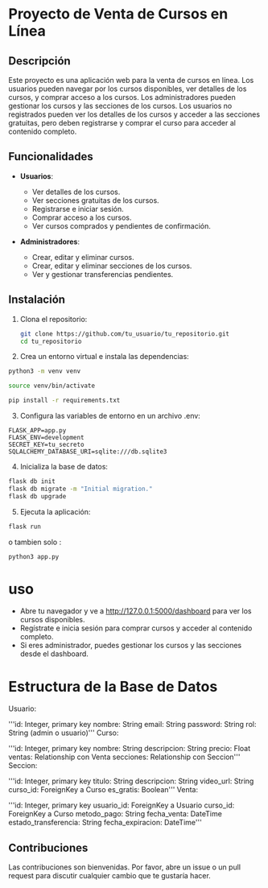 # Proyecto de Venta de Cursos en Línea

## Descripción

Este proyecto es una aplicación web para la venta de cursos en línea. Los usuarios pueden navegar por los cursos disponibles, ver detalles de los cursos, y comprar acceso a los cursos. Los administradores pueden gestionar los cursos y las secciones de los cursos. Los usuarios no registrados pueden ver los detalles de los cursos y acceder a las secciones gratuitas, pero deben registrarse y comprar el curso para acceder al contenido completo.

## Funcionalidades

- **Usuarios**:
  - Ver detalles de los cursos.
  - Ver secciones gratuitas de los cursos.
  - Registrarse e iniciar sesión.
  - Comprar acceso a los cursos.
  - Ver cursos comprados y pendientes de confirmación.

- **Administradores**:
  - Crear, editar y eliminar cursos.
  - Crear, editar y eliminar secciones de los cursos.
  - Ver y gestionar transferencias pendientes.

## Instalación

1. Clona el repositorio:
   ```sh
   git clone https://github.com/tu_usuario/tu_repositorio.git
   cd tu_repositorio
   ```
2. Crea un entorno virtual e instala las dependencias:
```bash
python3 -m venv venv
```
```bash
source venv/bin/activate
```
```bash
pip install -r requirements.txt
```
3. Configura las variables de entorno en un archivo .env:
```.env
FLASK_APP=app.py
FLASK_ENV=development
SECRET_KEY=tu_secreto
SQLALCHEMY_DATABASE_URI=sqlite:///db.sqlite3
```
4. Inicializa la base de datos:
```bash
flask db init
flask db migrate -m "Initial migration."
flask db upgrade
```
5. Ejecuta la aplicación:
```bash
flask run 
```
o tambien solo :
```bash
python3 app.py
```
# uso

- Abre tu navegador y ve a http://127.0.0.1:5000/dashboard para ver los cursos disponibles.
- Regístrate e inicia sesión para comprar cursos y acceder al contenido completo.
- Si eres administrador, puedes gestionar los cursos y las secciones desde el dashboard.
# Estructura de la Base de Datos

Usuario:

'''id: Integer, primary key
nombre: String
email: String
password: String
rol: String (admin o usuario)'''
Curso:

'''id: Integer, primary key
nombre: String
descripcion: String
precio: Float
ventas: Relationship con Venta
secciones: Relationship con Seccion'''
Seccion:

'''id: Integer, primary key
titulo: String
descripcion: String
video_url: String
curso_id: ForeignKey a Curso
es_gratis: Boolean'''
Venta:

'''id: Integer, primary key
usuario_id: ForeignKey a Usuario
curso_id: ForeignKey a Curso
metodo_pago: String
fecha_venta: DateTime
estado_transferencia: String
fecha_expiracion: DateTime'''

## Contribuciones
Las contribuciones son bienvenidas. Por favor, abre un issue o un pull request para discutir cualquier cambio que te gustaría hacer.


